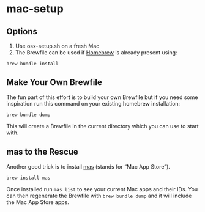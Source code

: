# mac-setup

## Options

 1. Use osx-setup.sh on a fresh Mac
 2. The Brewfile can be used if [Homebrew](https://brew.sh/) is already present using:

```brew bundle install```

## Make Your Own Brewfile

The fun part of this effort is to build your own Brewfile but if you need some inspiration run this command on your existing homebrew installation:

```brew bundle dump```

This will create a Brewfile in the current directory which you can use to start with.

## mas to the Rescue

Another good trick is to install [mas](https://github.com/mas-cli/mas) (stands for “Mac App Store”).

```brew install mas```

Once installed run `mas list` to see your current Mac apps and their IDs. You can then regenerate the Brewfile with `brew bundle dump` and it will include the Mac App Store apps.